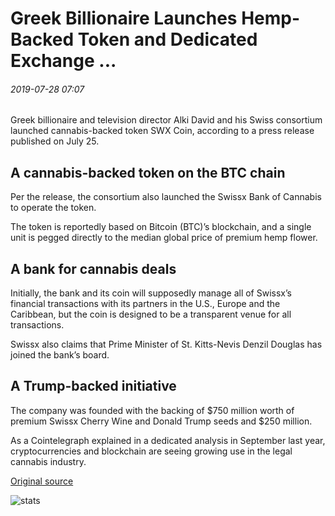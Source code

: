 # Greek Billionaire Launches Hemp-Backed Token and Dedicated Exchange ...

###### 2019-07-28 07:07

Greek billionaire and television director Alki David and his Swiss consortium launched cannabis-backed token SWX Coin, according to a press release published on July 25.

## A cannabis-backed token on the BTC chain

Per the release, the consortium also launched the Swissx Bank of Cannabis to operate the token.

The token is reportedly based on Bitcoin (BTC)’s blockchain, and a single unit is pegged directly to the median global price of premium hemp flower.

## A bank for cannabis deals

Initially, the bank and its coin will supposedly manage all of Swissx’s financial transactions with its partners in the U.S., Europe and the Caribbean, but the coin is designed to be a transparent venue for all transactions.

Swissx also claims that Prime Minister of St. Kitts-Nevis Denzil Douglas has joined the bank’s board.

## A Trump-backed initiative

The company was founded with the backing of $750 million worth of premium Swissx Cherry Wine and Donald Trump seeds and $250 million.

As a Cointelegraph explained in a dedicated analysis in September last year, cryptocurrencies and blockchain are seeing growing use in the legal cannabis industry.

[Original source](https://cointelegraph.com/news/greek-billionaire-launches-hemp-backed-token-and-dedicated-exchange)

![stats](https://c.statcounter.com/11760860/0/a89fa40b/1/ "stats")